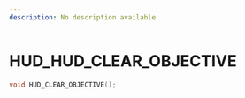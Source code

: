 ```yaml
---
description: No description available 
---
```


# HUD\_HUD_CLEAR_OBJECTIVE

```cpp
void HUD_CLEAR_OBJECTIVE();
```